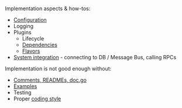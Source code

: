 Implementation aspects & how-tos:
* [Configuration](CONFIG.md)
* Logging
* Plugins
  * Lifecycle 
  * [Dependencies](PLUGIN_DEPENDENCIES.md)
  * [Flavors](PLUGIN_FLAVOURS.md)
* [System integration](SYSTEM_INTEGRATION.md) - connecting to DB / Message Bus, calling RPCs

Implementation is not good enough without:
* [Comments, READMEs, doc.go](DOCUMENTING.md)
* [Examples](EXAMPLES.md)
* Testing
* Proper [coding style](CODINGSTYLE.md)
